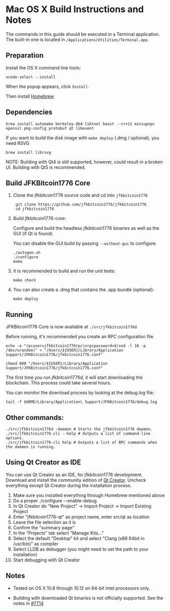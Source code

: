 Mac OS X Build Instructions and Notes
====================================
The commands in this guide should be executed in a Terminal application.
The built-in one is located in `/Applications/Utilities/Terminal.app`.

Preparation
-----------
Install the OS X command line tools:

`xcode-select --install`

When the popup appears, click `Install`.

Then install [Homebrew](https://brew.sh).

Dependencies
----------------------

    brew install automake berkeley-db4 libtool boost --c++11 miniupnpc openssl pkg-config protobuf qt libevent

If you want to build the disk image with `make deploy` (.dmg / optional), you need RSVG

    brew install librsvg

NOTE: Building with Qt4 is still supported, however, could result in a broken UI. Building with Qt5 is recommended.

Build JFKBitcoin1776 Core
------------------------

1. Clone the jfkbitcoin1776 source code and cd into `jfkbitcoin1776`

        git clone https://github.com/jfkbitcoin1776/jfkbitcoin1776
        cd jfkbitcoin1776

2.  Build jfkbitcoin1776-core:

    Configure and build the headless jfkbitcoin1776 binaries as well as the GUI (if Qt is found).

    You can disable the GUI build by passing `--without-gui` to configure.

        ./autogen.sh
        ./configure
        make

3.  It is recommended to build and run the unit tests:

        make check

4.  You can also create a .dmg that contains the .app bundle (optional):

        make deploy

Running
-------

JFKBitcoin1776 Core is now available at `./src/jfkbitcoin1776d`

Before running, it's recommended you create an RPC configuration file.

    echo -e "rpcuser=jfkbitcoin1776rpc\nrpcpassword=$(xxd -l 16 -p /dev/urandom)" > "/Users/${USER}/Library/Application Support/JFKBitcoin1776/jfkbitcoin1776.conf"

    chmod 600 "/Users/${USER}/Library/Application Support/JFKBitcoin1776/jfkbitcoin1776.conf"

The first time you run jfkbitcoin1776d, it will start downloading the blockchain. This process could take several hours.

You can monitor the download process by looking at the debug.log file:

    tail -f $HOME/Library/Application\ Support/JFKBitcoin1776/debug.log

Other commands:
-------

    ./src/jfkbitcoin1776d -daemon # Starts the jfkbitcoin1776 daemon.
    ./src/jfkbitcoin1776-cli --help # Outputs a list of command-line options.
    ./src/jfkbitcoin1776-cli help # Outputs a list of RPC commands when the daemon is running.

Using Qt Creator as IDE
------------------------
You can use Qt Creator as an IDE, for jfkbitcoin1776 development.
Download and install the community edition of [Qt Creator](https://www.qt.io/download/).
Uncheck everything except Qt Creator during the installation process.

1. Make sure you installed everything through Homebrew mentioned above
2. Do a proper ./configure --enable-debug
3. In Qt Creator do "New Project" -> Import Project -> Import Existing Project
4. Enter "jfkbitcoin1776-qt" as project name, enter src/qt as location
5. Leave the file selection as it is
6. Confirm the "summary page"
7. In the "Projects" tab select "Manage Kits..."
8. Select the default "Desktop" kit and select "Clang (x86 64bit in /usr/bin)" as compiler
9. Select LLDB as debugger (you might need to set the path to your installation)
10. Start debugging with Qt Creator

Notes
-----

* Tested on OS X 10.8 through 10.12 on 64-bit Intel processors only.

* Building with downloaded Qt binaries is not officially supported. See the notes in [#7714](https://github.com/jfkbitcoin1776/jfkbitcoin1776/issues/7714)
